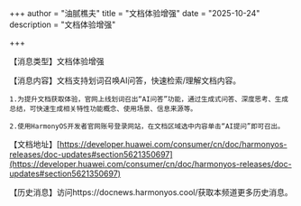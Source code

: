 +++
author = "油腻樵夫"
title = "文档体验增强"
date = "2025-10-24"
description = "文档体验增强"

+++

【消息类型】文档体验增强

【消息内容】文档支持划词召唤AI问答，快速检索/理解文档内容。

	1.为提升文档获取体验，官网上线划词召出“AI问答”功能，通过生成式问答、深度思考、生成总结，可快速生成相关特性功能概念、使用场景、信息来源等。

	2.使用HarmonyOS开发者官网账号登录网站，在文档区域选中内容单击“AI提问”即可召出。

【文档地址】[https://developer.huawei.com/consumer/cn/doc/harmonyos-releases/doc-updates#section5621350697](https://developer.huawei.com/consumer/cn/doc/harmonyos-releases/doc-updates#section5621350697)

【历史消息】访问https://docnews.harmonyos.cool/获取本频道更多历史消息。
